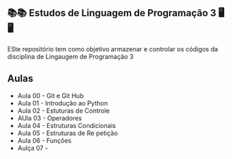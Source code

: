 ## 📚📚 Estudos de Linguagem de Programação 3 🖥️🖥️
ESte repositório tem como objetivo armazenar e controlar os códigos  da disciplina de Lingaugem de Programação 3

## Aulas
- Aula 00 - Git e Git Hub
- Aula 01 - Introdução ao Python
- Aula 02 - Estuturas de Controle
- AUla 03 - Operadores
- Aula 04 - Estruturas Condicionais
- Aula 05 - Estruturas de Re   petição
- Aula 06 - Funções
- Aulça 07 -
